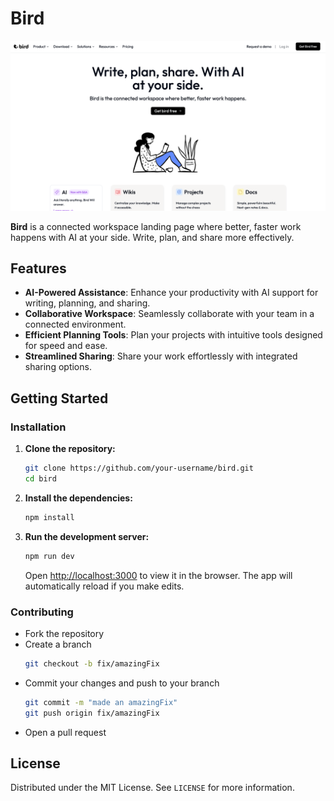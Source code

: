 # Bird

[![Bird](./public/images//bird.png)](https://bird-beta.vercel.app/)

**Bird** is a connected workspace landing page where better, faster work happens with AI at your side. Write, plan, and share more effectively.

## Features

- **AI-Powered Assistance**: Enhance your productivity with AI support for writing, planning, and sharing.
- **Collaborative Workspace**: Seamlessly collaborate with your team in a connected environment.
- **Efficient Planning Tools**: Plan your projects with intuitive tools designed for speed and ease.
- **Streamlined Sharing**: Share your work effortlessly with integrated sharing options.

## Getting Started

### Installation

1. **Clone the repository:**

   ```bash
   git clone https://github.com/your-username/bird.git
   cd bird
   ```

2. **Install the dependencies:**

   ```bash
   npm install
   ```

3. **Run the development server:**
   ```bash
   npm run dev
   ```
   Open [http://localhost:3000](http://localhost:3000) to view it in the browser. The app will automatically reload if you make edits.

### Contributing

- Fork the repository
- Create a branch
  ```bash
  git checkout -b fix/amazingFix
  ```
- Commit your changes and push to your branch
  ```bash
  git commit -m "made an amazingFix"
  git push origin fix/amazingFix
  ```
- Open a pull request

## License

Distributed under the MIT License. See `LICENSE` for more information.
